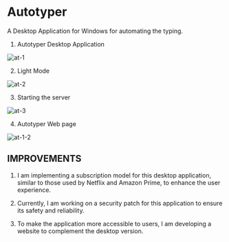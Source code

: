 
# Autotyper
A Desktop Application for Windows for automating the typing.



1. Autotyper Desktop Application
 
![at-1](https://user-images.githubusercontent.com/55788710/179394393-b1fbc44c-b767-49da-b790-373640ba8518.PNG)



2. Light Mode

![at-2](https://user-images.githubusercontent.com/55788710/179394405-5a51b672-85f4-4b68-9c27-52bde071eb72.PNG)



3. Starting the server

![at-3](https://user-images.githubusercontent.com/55788710/179394422-51ccde7f-6b65-43e1-b7ce-0d93cc7e34c0.PNG)



4. Autotyper Web page

![at-1-2](https://user-images.githubusercontent.com/55788710/179394443-1222a11b-dcbe-4c99-b670-10bc36f7ee52.PNG)


## IMPROVEMENTS

1. I am implementing a subscription model for this desktop application, similar to those used by Netflix and Amazon Prime, to enhance the user experience.


2. Currently, I am working on a security patch for this application to ensure its safety and reliability.


3. To make the application more accessible to users, I am developing a website to complement the desktop version.


